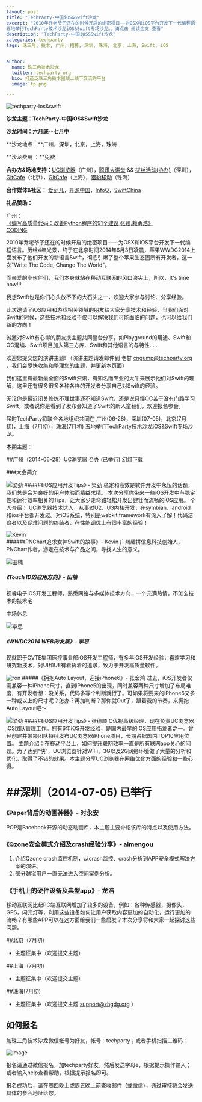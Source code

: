 ```yaml
---
layout: post
title: "TechParty-中国iOS&Swift沙龙"
excerpt: "2010年乔老爷子还在的时候开启的绝密项目——为OSX和iOS平台开发下一代编程语言。历经4年光景，终于在北京时间2014年6月3日凌晨，苹果WWDC2014上面发布了他们开发的新语言Swift，彻底引爆了整个苹果生态圈所有开发者，这一次 Write The Code, Change The World 。届时TechParty将联合各地组织共同在 广州(06-28)，深圳(07-05)，北京(7月初)，上海（7月初），珠海(7月初)
五地举行TechParty技术沙龙iOS&Swift专场沙龙。。请点击 阅读全文 查看"
description: "TechParty-中国iOS&Swift沙龙"
categories: techparty
tags: 珠三角, 技术, 广州, 招募, 深圳, 珠海, 北京, 上海, Swift, iOS


author:
  name: 珠三角技术沙龙
  twitter: techparty_org
  bio: 打造泛珠三角技术圈线上线下交流的平台
  image: tp.png

---
```


![techparty-ios&swift](http://ww1.sinaimg.cn/large/62503f09gw1ehh168cx1dj20g408cdgr.jpg)


**沙龙主题：TechParty-中国iOS&Swift沙龙** 

**沙龙时间：六月底--七月中**

**沙龙地点：**广州，深圳，北京，上海，珠海

**沙龙费用 ：**免费

**合办方&场地支持：**[UC浏览器](http://www.uc.cn/)（广州），[腾讯大讲堂](http://djt.qq.com) && [拔丝活动(协办)](http://www.buzz.cn/)（深圳），[GitCafe](http://www.gitcafe.com)（北京），[GitCafe](http://www.gitcafe.com)（上海），[猎豹移动](www.liebao.cn)（珠海）

**合作媒体&社区：** [爱范儿](http://www.ifanr.com)，[开源中国](http://oschina.net)，[InfoQ](http://www.infoq.com/cn/)，[SwiftChina](http://swift.sh)

**礼品赞助：** 

广州：   
[《编写高质量代码：改善Python程序的91个建议 张颖,赖勇浩》](http://item.jd.com/1186508315.html)   
[CODING](https://coding.net/)



2010年乔老爷子还在的时候开启的绝密项目——为OSX和iOS平台开发下一代编程语言。历经4年光景，终于在北京时间2014年6月3日凌晨，苹果WWDC2014上面发布了他们开发的新语言Swift，彻底引爆了整个苹果生态圈所有开发者，这一次"Write The Code, Change The World"。

而亲爱的小伙伴们，我们本身就站在移动互联网的风口浪尖上，所以，It's time now!!!

我想Swift也是你们心头放不下的大石头之一，欢迎大家参与讨论、分享经验。

此次邀请了iOS应用和游戏相关领域的朋友给大家分享技术和经验，当我们面对Swift的时候，这些技术和经验不仅可以解决我们可能面临的问题，也可以给我们新的方向！

诚邀对Swift有心得的朋友携主题共同登台分享，如Playground的用途、Swift和OC混编、Swift项目加入第三方库、Swift和其他语言的与特性……

欢迎您提交您的演讲主题!  （演讲主题请发邮件到 老甘 cngump@techparty.org ，我们会尽快收集和整理您的主题，并更新本页面）

我们这里有最新最全面的Swift资讯，有知名而专业的大牛来展示他们对Swift的理解，这里还有很多很多各种各样的开发者分享自己对Swift的经验。

无论你是最近闭关修炼不理世事还不知道Swift，还是说只懂OC苦于没有门路学习Swift，或者说你是看到了发布会知道了Swift的新人童鞋们，欢迎报名参会。

届时TechParty将联合各地组织共同在 广州(06-28)，深圳(07-05)，北京(7月初)，上海（7月初），珠海(7月初)
五地举行TechParty技术沙龙iOS&Swift专场沙龙。


本期主题：

##广州（2014-06-28）[UC浏览器](http://www.uc.cn/) 合办  (已举行)
[幻灯下载](http://pan.baidu.com/s/1kTiJVIB)

###大会简介

![梁劲](http://ww3.sinaimg.cn/large/62503f09gw1ehrjju7ef6j203k03kwec.jpg)
#####《iOS应用开发Tips》 - 梁劲
稳定和高效是软件开发中永恒的话题，我们总是会为良好的用户体验而精益求精。
本次分享你带来一些iOS开发中与稳定性和运行效率相关的Tips，让大家少走弯路轻松开发出健壮而流畅的iOS应用。
个人介绍： UC浏览器技术达人，从事过U2、U3内核开发，在symbian、android和ios平台都开发过。对iOS系统，特别是webkit framework有深入了解！代码洁癖者以及疑难问题的终结者，在性能调优上有很丰富的经验！

![Kevin](http://ww1.sinaimg.cn/large/62503f09gw1ehqkrynmt3j203k03kjr9.jpg)  
#####《PNChart追求女神Swift的故事》- Kevin
广州趣拼信息科技创始人，PNChart作者，游走在技术与产品之间，寻找人生的意义。

![田楠](http://ww2.sinaimg.cn/large/62503f09gw1ehrdsalywbj203k03k746.jpg) 
##### 《Touch ID的应用方向》- 田楠 
视睿电子iOS开发工程师，熟悉网络与多媒体技术方向，一个充满热情，不怎么技术的技术宅

中场休息

![李思](http://ww1.sinaimg.cn/large/62503f09gw1ehrdrsj9ovj203k03k3yd.jpg) 
##### 《WWDC2014 WEB的发展》- 李思 
现就职于CVTE集团医疗事业部iOS开发工程师，有多年iOS开发经验，喜欢学习和研究新技术，对UI和UE有着执着的追求，致力于开发高质量软件。

![ron](http://ww4.sinaimg.cn/large/62503f09gw1ehqkrifjg2j203k03ka9x.jpg) 
#####《拥抱Auto Layout，迎接iPhone6》- 张宏鸿 
过去，iOS开发者仅需兼容一种iPhone尺寸，直到iPhone5的出现，同时兼容两种尺寸增加了布局难度，有开发者想：没关系，代码多写个判断就行了。可如果将要来的iPhone6又多一种或以上的尺寸呢？怎办？再加判断？那你就Out了，跟着我的节奏，来拥抱Auto Layout吧～

![梁劲](http://ww3.sinaimg.cn/large/62503f09gw1ehrjn1ofo9j203k03kq2s.jpg)
#####《iOS应用开发Tips》 - 张德顺
C优视高级经理，现在负责UC浏览器iOS团队管理工作。拥有6年iOS开发经验，是国内最早的iOS应用拓荒者之一。曾经创建并带领团队持续发布UC浏览器iPhone项目，长期占据国内TOP10应用位置。
主题介绍：在移动平台上，如何提升联网效率一直是所有联网app关心的问题。为了达到“快”，UC浏览器针对WiFi、3G以及2G网络环境做了大量的分析和优化，取得了不错的效果。本主题分享UC浏览器在网络优化方面的经验和一些心得。

##深圳（2014-07-05) 已举行
=======

### 《Paper背后的动画神器》- 时永安

POP是Facebook开源的动态动画库，本主题主要介绍该库的特点以及使用方法。

### 《Qzone安全模式介绍及crash经验分享》- aimengou

1. 介绍Qzone crash监控机制，从crash监控、crash分析到APP安全模式解决方案的演进。 
1. 部分越狱用户一直无法进入空间案例分析。

### 《手机上的硬件设备及典型app》- 龙浩

移动互联网比起PC端互联网增加了较多的设备，例如：各种传感器，摄像头，GPS，闪光灯等，利用这些设备如何让用户获取内容更加的自动化，运行更加的流畅？有哪些APP可以在这方面给我们一些启发？本次分享将和大家一起探讨这些问题。

##北京（7月初）
* 主题征集中（欢迎提交主题）   

##上海（7月初）
* 主题征集中（欢迎提交主题）

##珠海(7月初)
* 主题征集中（欢迎提交主题 support@zhgdg.org ）




## 如何报名
加珠三角技术沙龙微信帐号为好友，帐号：techparty；或者手机扫描二维码：

![image](http://ww1.sinaimg.cn/large/61c18847gw1e9tzpizmjsj208c08cjs1.jpg)

报名请通过微信报名，加techparty好友，然后发送字母e，根据提示操作输入；或者输入help查看帮助，根据提示报名即可。

报名成功后，请在周四晚上或周五晚上前查收邮件（或微信），通过审核将会发送具体的参会地址给您。


